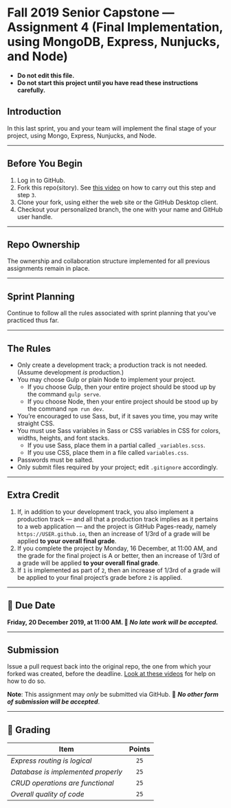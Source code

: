 # Fall 2019 Senior Capstone — Assignment 4 (Final Implementation, using MongoDB, Express, Nunjucks, and Node)

* **Do not edit this file.**  
* **Do not start this project until you have read these instructions carefully.**

## Introduction
In this last sprint, you and your team will implement the final stage of your project, using Mongo, Express, Nunjucks, and Node.

---

## Before You Begin
1. Log in to GitHub.
2. Fork this repo(sitory). See [this video](http://code-warrior.github.io/tutorials/git/github/forking-and-cloning-at-the-github-web-site/) on how to carry out this step and step `3`.
3. Clone your fork, using either the web site or the GitHub Desktop client.
4. Checkout your personalized branch, the one with your name and GitHub user handle.

---

## Repo Ownership
The ownership and collaboration structure implemented for all previous assignments remain in place.

---

## Sprint Planning
Continue to follow all the rules associated with sprint planning that you’ve practiced thus far.

---

## The Rules
* Only create a development track; a production track is not needed. (Assume development *is* production.)
* You may choose Gulp or plain Node to implement your project.
    * If you choose Gulp, then your entire project should be stood up by the command `gulp serve`.
    * If you choose Node, then your entire project should be stood up by the command `npm run dev`.
* You’re encouraged to use Sass, but, if it saves you time, you may write straight CSS.
* You must use Sass variables in Sass or CSS variables in CSS for colors, widths, heights, and font stacks.
    * If you use Sass, place them in a partial called `_variables.scss`.
    * If you use CSS, place them in a file called `variables.css`.
* Passwords must be salted.
* Only submit files required by your project; edit `.gitignore` accordingly.

---

## Extra Credit
1. If, in addition to your development track, you also implement a production track — and all that a production track implies as it pertains to a web application — and the project is GitHub Pages-ready, namely `https://USER.github.io`, then an increase of 1/3rd of a grade will be applied **to your overall final grade**.
2. If you complete the project by Monday, 16 December, at 11:00 AM, and the grade for the final project is A or better, then an increase of 1/3rd of a grade will be applied **to your overall final grade**.
3. If `1` is implemented as part of `2`, then an increase of 1/3rd of a grade will be applied to your final project’s grade before `2` is applied.

---

## 📅 Due Date
**Friday, 20 December 2019, at 11:00 AM. 🚫 _No late work will be accepted._**

---

## Submission
Issue a pull request back into the original repo, the one from which your forked was created, before the deadline. [Look at these videos](http://code-warrior.github.io/tutorials/git/github/) for help on how to do so.

**Note**: This assignment may *only* be submitted via GitHub. 🚫 **_No other form of submission will be accepted_**.

---

## 📝 Grading
| Item                               | Points |
|------------------------------------|:------:|
| *Express routing is logical*       | `25`   |
| *Database is implemented properly* | `25`   |
| *CRUD operations are functional*   | `25`   |
| *Overall quality of code*          | `25`   |

